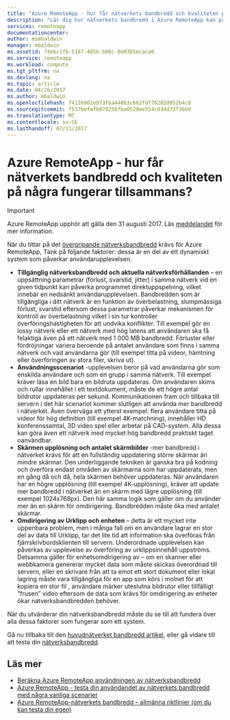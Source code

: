 ```yaml
---
title: "Azure RemoteApp - hur får nätverkets bandbredd och kvaliteten på några fungerar tillsammans? | Microsoft Docs"
description: "Lär dig hur nätverkets bandbredd i Azure RemoteApp kan påverka dina användares kvalitet."
services: remoteapp
documentationcenter: 
author: msmbaldwin
manager: mbaldwin
ms.assetid: 74ebc1fb-5187-4056-b08c-0e03b5ecaca6
ms.service: remoteapp
ms.workload: compute
ms.tgt_pltfrm: na
ms.devlang: na
ms.topic: article
ms.date: 04/26/2017
ms.author: mbaldwin
ms.openlocfilehash: 74116902e973fba440b3c662fdf76202d052b4c8
ms.sourcegitcommit: f537befafb079256fba0529ee554c034d73f36b0
ms.translationtype: MT
ms.contentlocale: sv-SE
ms.lasthandoff: 07/11/2017
---
```

# <a name="azure-remoteapp---how-do-network-bandwidth-and-quality-of-experience-work-together"></a>Azure RemoteApp - hur får nätverkets bandbredd och kvaliteten på några fungerar tillsammans?
> [!IMPORTANT]
> Azure RemoteApp upphör att gälla den 31 augusti 2017. Läs [meddelandet](https://go.microsoft.com/fwlink/?linkid=821148) för mer information.
> 
> 

När du tittar på det [övergripande nätverksbandbredd](remoteapp-bandwidth.md) krävs för Azure RemoteApp, Tänk på följande faktorer: dessa är en del av ett dynamiskt system som påverkar användarupplevelsen. 

* **Tillgänglig nätverksbandbredd och aktuella nätverksförhållanden** – en uppsättning parametrar (förlust, svarstid, jitter) i samma nätverk vid en given tidpunkt kan påverka programmet direktuppspelning, vilket innebär en nedsänkt användarupplevelsen. Bandbredden som är tillgängliga i ditt nätverk är en funktion av överbelastning, slumpmässiga förlust, svarstid eftersom dessa parametrar påverkar mekanismen för kontroll av överbelastning vilket i sin tur kontroller överföringshastigheten för att undvika konflikter.  Till exempel gör en lossy nätverk eller ett nätverk med hög latens att användaren ska få felaktiga även på ett nätverk med 1 000 MB bandbredd. Förluster eller fördröjningar variera beroende på antalet användare som finns i samma nätverk och vad användarna gör (till exempel titta på videor, hämtning eller överföringen av stora filer, skriva ut).
* **Användningsscenariot** -upplevelsen beror på vad användarna gör som enskilda användare och som en grupp i samma nätverk. Till exempel kräver läsa en bild bara en bildruta uppdateras. Om användaren skims och rullar innehållet i ett textdokument, måste de ett högre antal bildrutor uppdateras per sekund. Kommunikationen fram och tillbaka till servern i det här scenariot kommer slutligen att använda mer bandbredd i nätverket. Även överväga ett ytterst exempel: flera användare titta på videor för hög definition (till exempel 4K-matchning), innehåller HD konferenssamtal, 3D video spel eller arbetar på CAD-system. Alla dessa kan göra även ett nätverk med mycket hög bandbredd praktiskt taget oanvändbar.
* **Skärmen upplösning och antalet skärmbilder** -mer bandbredd i nätverket krävs för att en fullständig uppdatering större skärmar än mindre skärmar. Den underliggande tekniken är ganska bra på kodning och överföra endast områden av skärmarna som har uppdaterats, men en gång då och då, hela skärmen behöver uppdateras. När användaren har en högre upplösning (till exempel 4K-upplösning), kräver att update mer bandbredd i nätverket än en skärm med lägre upplösning (till exempel 1024x768px). Den här samma logik som gäller om du använder mer än en skärm för omdirigering. Bandbredden måste öka med antalet skärmar.
* **Omdirigering av Urklipp och enheten** – detta är ett mycket inte uppenbara problem, men i många fall om en användare lagrar en stor del av data till Urklipp, tar det lite tid att information ska överföras från fjärrskrivbordsklienten till servern. Underordnade upplevelsen kan påverkas av upplevelse av överföring av urklippsinnehåll uppströms. Detsamma gäller för enhetsomdirigering av – om en skanner eller webbkamera genererar mycket data som måste skickas överordnad till servern, eller en skrivare från att ta emot ett stort dokument eller lokal lagring måste vara tillgängliga för en app som körs i molnet för att kopiera en stor fil , användare märker uteslutna bildrutor eller tillfälligt ”frusen” video eftersom de data som krävs för omdirigering av enheter ökar nätverksbandbredden behöver. 

När du utvärderar din nätverksbandbredd måste du se till att fundera över alla dessa faktorer som fungerar som ett system.

Gå nu tillbaka till den [huvudnätverket bandbredd artikel](remoteapp-bandwidth.md), eller gå vidare till att testa din [nätverksbandbredd](remoteapp-bandwidthtests.md).

## <a name="learn-more"></a>Läs mer
* [Beräkna Azure RemoteApp användningen av nätverksbandbredd](remoteapp-bandwidth.md)
* [Azure RemoteApp - testa din användandet av nätverkets bandbredd med några vanliga scenarier](remoteapp-bandwidthtests.md)
* [Azure RemoteApp-nätverkets bandbredd – allmänna riktlinjer (om du kan testa din egen)](remoteapp-bandwidthguidelines.md)


